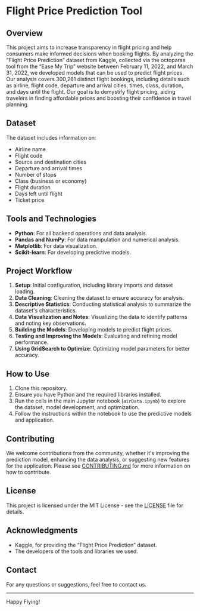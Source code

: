 # Flight Price Prediction Tool

## Overview
This project aims to increase transparency in flight pricing and help consumers make informed decisions when booking flights. By analyzing the “Flight Price Prediction” dataset from Kaggle, collected via the octoparse tool from the “Ease My Trip” website between February 11, 2022, and March 31, 2022, we developed models that can be used to predict flight prices. Our analysis covers 300,261 distinct flight bookings, including details such as airline, flight code, departure and arrival cities, times, class, duration, and days until the flight. Our goal is to demystify flight pricing, aiding travelers in finding affordable prices and boosting their confidence in travel planning.

## Dataset
The dataset includes information on:
- Airline name
- Flight code
- Source and destination cities
- Departure and arrival times
- Number of stops
- Class (business or economy)
- Flight duration
- Days left until flight
- Ticket price

## Tools and Technologies
- **Python**: For all backend operations and data analysis.
- **Pandas and NumPy**: For data manipulation and numerical analysis.
- **Matplotlib**: For data visualization.
- **Scikit-learn**: For developing predictive models.

## Project Workflow
1. **Setup**: Initial configuration, including library imports and dataset loading.
2. **Data Cleaning**: Cleaning the dataset to ensure accuracy for analysis.
3. **Descriptive Statistics**: Conducting statistical analysis to summarize the dataset's characteristics.
4. **Data Visualization and Notes**: Visualizing the data to identify patterns and noting key observations.
5. **Building the Models**: Developing models to predict flight prices.
6. **Testing and Improving the Models**: Evaluating and refining model performance.
7. **Using GridSearch to Optimize**: Optimizing model parameters for better accuracy.

## How to Use
1. Clone this repository.
2. Ensure you have Python and the required libraries installed.
3. Run the cells in the main Jupyter notebook (`airData.ipynb`) to explore the dataset, model development, and optimization.
4. Follow the instructions within the notebook to use the predictive models and application.

## Contributing
We welcome contributions from the community, whether it's improving the prediction model, enhancing the data analysis, or suggesting new features for the application. Please see [CONTRIBUTING.md](CONTRIBUTING.md) for more information on how to contribute.

## License
This project is licensed under the MIT License - see the [LICENSE](LICENSE) file for details.

## Acknowledgments
- Kaggle, for providing the “Flight Price Prediction” dataset.
- The developers of the tools and libraries we used.

## Contact
For any questions or suggestions, feel free to contact us.

---
Happy Flying!
